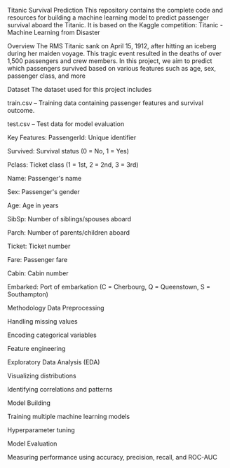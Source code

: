 Titanic Survival Prediction
This repository contains the complete code and resources for building a machine learning model to predict passenger survival aboard the Titanic. It is based on the Kaggle competition: Titanic - Machine Learning from Disaster

Overview
The RMS Titanic sank on April 15, 1912, after hitting an iceberg during her maiden voyage. This tragic event resulted in the deaths of over 1,500 passengers and crew members. In this project, we aim to predict which passengers survived based on various features such as age, sex, passenger class, and more

 Dataset
The dataset used for this project includes

train.csv – Training data containing passenger features and survival outcome.

test.csv – Test data for model evaluation

Key Features:
PassengerId: Unique identifier

Survived: Survival status (0 = No, 1 = Yes)

Pclass: Ticket class (1 = 1st, 2 = 2nd, 3 = 3rd)

Name: Passenger's name

Sex: Passenger's gender

Age: Age in years

SibSp: Number of siblings/spouses aboard

Parch: Number of parents/children aboard

Ticket: Ticket number

Fare: Passenger fare

Cabin: Cabin number

Embarked: Port of embarkation (C = Cherbourg, Q = Queenstown, S = Southampton)

 Methodology
Data Preprocessing

Handling missing values

Encoding categorical variables

Feature engineering

Exploratory Data Analysis (EDA)

Visualizing distributions

Identifying correlations and patterns

Model Building

Training multiple machine learning models

Hyperparameter tuning

Model Evaluation

Measuring performance using accuracy, precision, recall, and ROC-AUC

